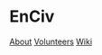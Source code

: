# EnCiv
[About](https://github.com/EnCiv/About)
[Volunteers](https://github.com/EnCiv/Volunteers)
[Wiki](https://github.com/EnCiv/.github/wiki)

